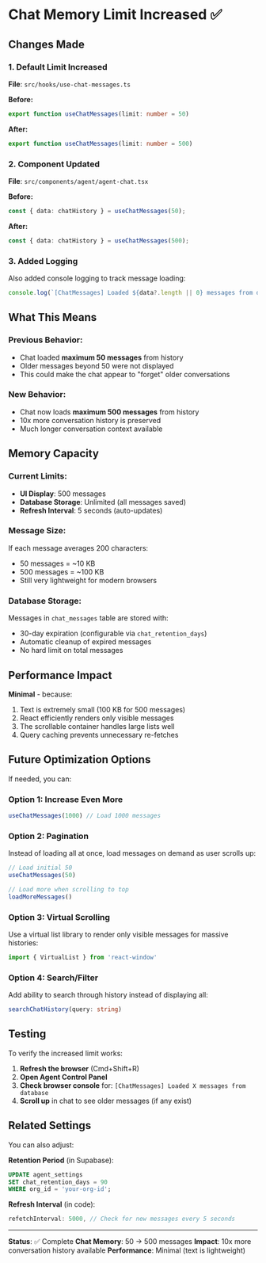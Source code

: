 # Chat Memory Limit Increased ✅

## Changes Made

### 1. Default Limit Increased
**File**: `src/hooks/use-chat-messages.ts`

**Before:**
```typescript
export function useChatMessages(limit: number = 50)
```

**After:**
```typescript
export function useChatMessages(limit: number = 500)
```

### 2. Component Updated
**File**: `src/components/agent/agent-chat.tsx`

**Before:**
```typescript
const { data: chatHistory } = useChatMessages(50);
```

**After:**
```typescript
const { data: chatHistory } = useChatMessages(500);
```

### 3. Added Logging
Also added console logging to track message loading:
```typescript
console.log(`[ChatMessages] Loaded ${data?.length || 0} messages from database`);
```

## What This Means

### Previous Behavior:
- Chat loaded **maximum 50 messages** from history
- Older messages beyond 50 were not displayed
- This could make the chat appear to "forget" older conversations

### New Behavior:
- Chat now loads **maximum 500 messages** from history
- 10x more conversation history is preserved
- Much longer conversation context available

## Memory Capacity

### Current Limits:
- **UI Display**: 500 messages
- **Database Storage**: Unlimited (all messages saved)
- **Refresh Interval**: 5 seconds (auto-updates)

### Message Size:
If each message averages 200 characters:
- 50 messages = ~10 KB
- 500 messages = ~100 KB
- Still very lightweight for modern browsers

### Database Storage:
Messages in `chat_messages` table are stored with:
- 30-day expiration (configurable via `chat_retention_days`)
- Automatic cleanup of expired messages
- No hard limit on total messages

## Performance Impact

**Minimal** - because:
1. Text is extremely small (100 KB for 500 messages)
2. React efficiently renders only visible messages
3. The scrollable container handles large lists well
4. Query caching prevents unnecessary re-fetches

## Future Optimization Options

If needed, you can:

### Option 1: Increase Even More
```typescript
useChatMessages(1000) // Load 1000 messages
```

### Option 2: Pagination
Instead of loading all at once, load messages on demand as user scrolls up:
```typescript
// Load initial 50
useChatMessages(50)

// Load more when scrolling to top
loadMoreMessages()
```

### Option 3: Virtual Scrolling
Use a virtual list library to render only visible messages for massive histories:
```typescript
import { VirtualList } from 'react-window'
```

### Option 4: Search/Filter
Add ability to search through history instead of displaying all:
```typescript
searchChatHistory(query: string)
```

## Testing

To verify the increased limit works:

1. **Refresh the browser** (Cmd+Shift+R)
2. **Open Agent Control Panel**
3. **Check browser console** for: `[ChatMessages] Loaded X messages from database`
4. **Scroll up** in chat to see older messages (if any exist)

## Related Settings

You can also adjust:

**Retention Period** (in Supabase):
```sql
UPDATE agent_settings 
SET chat_retention_days = 90 
WHERE org_id = 'your-org-id';
```

**Refresh Interval** (in code):
```typescript
refetchInterval: 5000, // Check for new messages every 5 seconds
```

---

**Status**: ✅ Complete
**Chat Memory**: 50 → 500 messages
**Impact**: 10x more conversation history available
**Performance**: Minimal (text is lightweight)


